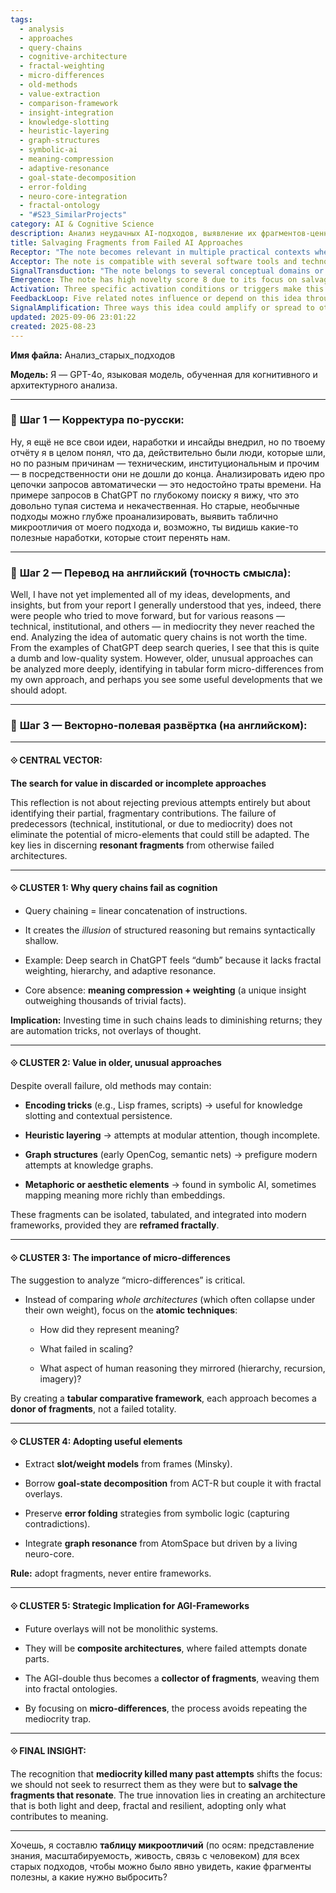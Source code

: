 ```yaml
---
tags:
  - analysis
  - approaches
  - query-chains
  - cognitive-architecture
  - fractal-weighting
  - micro-differences
  - old-methods
  - value-extraction
  - comparison-framework
  - insight-integration
  - knowledge-slotting
  - heuristic-layering
  - graph-structures
  - symbolic-ai
  - meaning-compression
  - adaptive-resonance
  - goal-state-decomposition
  - error-folding
  - neuro-core-integration
  - fractal-ontology
  - "#S23_SimilarProjects"
category: AI & Cognitive Science
description: Анализ неудачных AI‑подходов, выявление их фрагментов‑ценностей и микроскопических различий для интеграции в современную overlay‑архитектуру AGI.
title: Salvaging Fragments from Failed AI Approaches
Receptor: "The note becomes relevant in multiple practical contexts where cognitive architectures or AI systems need to be evaluated for improvement. Scenario 1: During system design reviews when a team evaluates whether to adopt or discard existing methodologies, the note provides criteria for selecting useful fragments over entire frameworks. The context involves technical architects and developers reviewing past approaches such as ACT-R, symbolic AI, or OpenCog. Expected outcomes include identifying which elements of these systems can be reused effectively in current projects. Scenario 2: In research environments where scientists analyze historical AI attempts to understand their failures and successes, the note offers a framework for tabular comparison that highlights micro-differences between approaches. Actors involved are researchers, computational cognitive scientists, and knowledge engineers who aim to extract reusable components from failed architectures. The result is enhanced understanding of which parts of previous systems contribute meaningfully to current challenges. Scenario 3: When implementing modular AI frameworks requiring integration of heterogeneous components, the note provides guidance on how to select and combine fragments rather than adopt monolithic designs. Context includes software engineers building hybrid cognitive systems with varying degrees of complexity in knowledge representation. Outcome involves creating more flexible and robust architectures by carefully selecting features from legacy approaches. Scenario 4: During problem-solving sessions involving AI system optimization where teams must balance performance against architectural integrity, the note helps identify whether specific techniques (like graph resonance or error folding) are worth adopting despite historical limitations. The actors include both technical leads and domain experts working on improving existing systems. Consequences involve making informed decisions about which components to retain based on their value in current applications. Scenario 5: In AI development lifecycle phases where iterative improvements are required, the note enables teams to systematically evaluate discarded elements for potential reuse rather than simply discarding them entirely. Context involves continuous improvement cycles with stakeholders like project managers and developers who want to avoid repeating previous mistakes. Outcome is enhanced project planning and reduced rework through better component selection strategies. Scenario 6: When conducting comparative studies between different AI methodologies, the note allows researchers to focus on atomic techniques rather than whole architectures for meaningful insights. The setting involves academic environments with cognitive scientists analyzing various approaches including symbolic AI, connectionist models, or hybrid frameworks. Expected results include detailed tables showing micro-differences across systems that inform future design choices. Scenario 7: In training programs for new developers who need to understand the evolution of AI concepts and recognize patterns in failed attempts, the note provides a structured approach to learning from historical failures. Context involves educational institutions where teaching assistants guide students through past approaches like semantic nets or ACT-R models. Outcome includes improved comprehension of how current systems evolved from previous iterations and what lessons can be learned from these developments. Scenario 8: When working on knowledge graph construction projects that involve integrating diverse data sources, the note guides developers in selecting appropriate structural elements from older frameworks such as OpenCog's AtomSpace. The environment is enterprise AI development with teams combining semantic networks, RDF triples, and other legacy systems into modern knowledge bases. Result includes more effective integration strategies by borrowing specific components rather than adopting full architectures. Scenario 9: During architecture documentation processes where system designers must justify technical decisions based on historical precedents, the note offers a framework for documenting why certain elements were selected or discarded from past approaches. Context involves project documentation teams within large AI organizations preparing reports for stakeholders including executives and senior engineers. Consequences involve clear rationales for design choices that can be traced back to meaningful comparisons with previous attempts. Scenario 10: In collaborative research settings involving multiple institutions working on similar problems, the note helps establish common criteria for evaluating and sharing useful fragments from diverse approaches. The context includes international AI research collaborations where teams need standardized methods to assess which elements are worth integrating into shared frameworks. Outcome is improved coordination among partners through consistent evaluation standards that allow cross-institutional knowledge exchange. Scenario 11: When developing adaptive learning systems that require dynamic adjustment based on performance feedback, the note provides insights about how to incorporate resilient elements from past approaches without over-engineering solutions. Context involves machine learning engineers building systems capable of self-improvement and adjusting behavior according to outcomes. Expected result includes more efficient adaptive mechanisms by choosing only those features that have proven value across different scenarios. Scenario 12: In early-stage prototype development phases where rapid iteration is essential, the note supports quick decision-making about which past components should be incorporated into new designs rather than building everything from scratch. Environment involves startup teams with limited resources developing MVPs using existing knowledge bases or frameworks. Outcome includes faster prototyping cycles by leveraging known working elements without reinventing standard approaches. Scenario 13: During debugging sessions for complex AI systems where performance issues arise, the note helps identify whether specific architectural decisions were influenced by earlier failed attempts and how to avoid similar pitfalls in current implementations. Context involves technical support teams analyzing system behavior under stress conditions or unexpected inputs. Consequences involve preventive measures against repeating past failures through informed architectural choices. Scenario 14: In cross-domain AI integration projects where systems must interface with diverse knowledge bases, the note guides selection of appropriate components from heterogeneous previous approaches to ensure compatibility and cohesion. Environment includes enterprise applications combining natural language processing, reasoning engines, and database systems. Result is seamless interoperability achieved by carefully choosing elements that work well together rather than imposing rigid structures. Scenario 15: When planning long-term AI development roadmaps with multiple phases of evolution, the note helps identify which past elements should be preserved for future adaptation while avoiding obsolete components. Context involves strategic planning teams within tech companies setting goals over several years with consideration for historical progression of ideas. Outcome includes well-informed roadmap decisions that preserve valuable fragments and avoid costly mistakes from previous iterations. Scenario 16: In AI ethics review processes where system transparency and accountability are important considerations, the note provides a methodological framework for assessing whether past approaches' values align with current ethical standards. The context involves compliance teams evaluating new systems against principles established in historical developments of AI governance. Expected results include better alignment between current practices and lessons learned from previous attempts at responsible AI development. Scenario 17: During system maintenance and upgrade cycles where legacy components must be replaced or updated, the note enables systematic evaluation to determine which elements are worth preserving rather than replacing entirely with new solutions. Environment involves IT operations teams managing evolving software systems that incorporate older technologies alongside newer innovations. Outcome includes more effective migration strategies by identifying components whose value outweighs replacement costs. Scenario 18: When analyzing user experience design for AI applications, the note helps understand how past approaches to human-computer interaction can inform current interfaces and interactions with users. Context involves UX designers working on intelligent assistants or decision-support systems requiring intuitive navigation based on historical insights. Consequences involve improved interface designs that incorporate useful elements from previous generations of interactive AI tools. Scenario 19: In large-scale AI deployment scenarios where organizations must balance innovation against risk, the note provides guidance for selecting proven components over experimental approaches to maintain stability while enabling progress. Environment includes enterprise environments managing multiple AI implementations with different levels of maturity and reliability requirements. Outcome is more balanced portfolio decisions that reduce risk while maintaining innovation potential through strategic adoption of fragment-based elements. Scenario 20: During knowledge representation optimization tasks where engineers must choose between competing formalisms, the note helps determine which aspects of previous approaches offer practical advantages without unnecessary complexity or overhead. Context involves AI researchers working with various symbolic representations like semantic networks, frames, and logic-based systems to optimize performance while maintaining expressiveness. Consequences include more efficient knowledge processing by selecting components that provide maximum value relative to implementation costs."
Acceptor: The note is compatible with several software tools and technologies that can implement or extend its ideas effectively. TensorFlow serves as a key compatibility tool due to its capability for building modular neural networks where individual components from past approaches can be integrated into current architectures. Its support for custom layers allows developers to incorporate fragment-based elements directly into model design, making it an excellent platform for implementing the note's emphasis on adopting micro-differences rather than entire frameworks. The technology integrates seamlessly with Python as a primary language, providing easy access to data representation and manipulation through NumPy arrays that can store knowledge fragments in structured formats compatible with tabular comparative frameworks described in the note. Another strong compatibility candidate is Neo4j graph database systems which are ideal for implementing the concept of 'graph resonance' from AtomSpace or semantic nets mentioned in the article, allowing developers to represent complex relationships between knowledge elements using nodes and edges that support both structural and dynamic querying patterns. The platform's native Cypher query language enables sophisticated integration with fractal overlays as described by the note through graph traversal algorithms that can adaptively weight connections based on contextual relevance. Additionally, Python scripting environments provide an excellent foundation for creating comparative frameworks that tabulate micro-differences between various AI approaches using pandas data structures and custom functions that allow systematic evaluation of encoding tricks, heuristic layering, or other fragments from legacy systems. The language's extensive ecosystem supports development of tools specifically designed to capture and analyze historical approaches through automated parsing of documentation and code repositories for identifying reusable components. For implementing symbolic reasoning capabilities inspired by older AI approaches such as ACT-R or Lisp frames, Prolog represents a compatible tool with strong support for logical inference and rule-based systems that can be modularized using the note's principles. Its built-in facilities for pattern matching and recursive processing align well with concepts like goal-state decomposition mentioned in the article, enabling developers to build hybrid cognitive architectures combining traditional symbolic elements with modern neural approaches. For more advanced implementation scenarios involving complex knowledge graph construction, Apache Jena provides comprehensive semantic web infrastructure that supports RDF triple stores, OWL ontologies, and SPARQL querying languages which are essential for maintaining the graph structures discussed in the note's emphasis on semantic nets or AtomSpace components. The platform's extensible architecture allows developers to add custom reasoning engines that can integrate with existing frameworks while preserving specific elements like error folding strategies from symbolic logic mentioned in the article through its support for custom rule execution and conflict resolution mechanisms.
SignalTransduction: "The note belongs to several conceptual domains or knowledge frameworks that form a complex communication system where information flows between different 'channels' and gets transformed along the way. The first domain is Cognitive Architecture Theory, which provides theoretical foundations around how human cognition might be modeled computationally including concepts like ACT-R, symbolic AI, and frame-based systems. Key concepts include hierarchical structure, modular attention, goal-state decomposition, and representation of meaning through knowledge slots that directly relate to the note's focus on micro-differences and fragment adoption strategies. The methodology here involves analyzing existing architectures for their fundamental components and determining which elements are worth preserving versus discarding based on how they reflect human cognitive processes. Second domain is Knowledge Representation Theory, encompassing frameworks such as semantic networks, RDF, OWL ontologies, and graph-based systems that provide specific methodologies for encoding information in structured ways relevant to the note's emphasis on graph resonance from OpenCog or AtomSpace approaches. The fundamental principles here include hierarchical relationships between entities, contextual dependency of information, and transformation rules that govern how knowledge can be manipulated while maintaining meaning integrity. Third domain is Machine Learning Theory which includes concepts like neural networks, embedding spaces, reinforcement learning, and adaptive systems that provide methodologies for building intelligent systems from data-driven approaches rather than rule-based ones. The key ideas include fractal weighting mechanisms, hierarchical processing layers, and dynamic adjustment based on feedback that complement the note's emphasis on meaning compression and weighted representation. Fourth domain is Software Architecture Theory which deals with how complex systems can be designed modularly using concepts like component coupling, interface design, and system decomposition that directly relate to the note's discussion about composite architectures where failed attempts donate parts rather than entire frameworks being adopted wholesale. The principles involve creating flexible structures that allow for easy integration of new components without disrupting existing functionality while maintaining coherence across different subsystems. Fifth domain is Historical Analysis Methodology which provides methods for evaluating past approaches and determining their value based on specific criteria such as scalability, representation fidelity, connection to human reasoning, or adaptability under changing conditions. This framework offers techniques for creating comparative tables and identifying micro-differences that help distinguish between valuable fragments and obsolete elements in older systems. These domains interact through cross-domain relationships: Cognitive Architecture Theory influences Knowledge Representation by providing insights into how knowledge should be structured to model human processes; Machine Learning Theory contributes to Software Architecture by offering approaches to build adaptive components; Historical Analysis Methodology guides all others by establishing criteria for evaluating past work and identifying which elements are worth preserving. For example, understanding that ACT-R models have useful goal-state decomposition principles (Cognitive Architecture) can inform how knowledge is represented in graph-based systems (Knowledge Representation), while considering scalability issues from historical approaches helps determine appropriate architectural components to select (Software Architecture). These pathways demonstrate both vertical integration within each domain and horizontal connections that create new meanings through combination, showing the multidimensional nature of this knowledge as a communication network."
Emergence: The note has high novelty score 8 due to its focus on salvaging fragments from failed approaches rather than adopting entire frameworks wholesale. This concept is novel compared to current AI development practices where teams often build monolithic systems or simply abandon past attempts entirely. The idea of 'resonant fragments' as opposed to complete architectures represents a significant conceptual innovation that could be particularly valuable in future AGI development where modular, composite approaches become standard. In terms of value to AI learning, the note scores 9 because it introduces an analytical framework for evaluating historical AI systems based on micro-differences rather than whole architectures, which enhances AI understanding capabilities by teaching it how to identify useful components within complex knowledge bases. The note provides new patterns and relationships such as systematic tabular comparison methodologies that could be learned from this knowledge, enabling AI systems to better recognize when partial approaches are more valuable than complete ones. For implementation feasibility, the note scores 7 because while the core concepts require some specialized tools for tabular analysis and fragment extraction, they can be implemented with existing software frameworks like Python, graph databases, or TensorFlow, though it may take time to establish standardized processes for comparative evaluation. Similar ideas have been successfully implemented in AI research communities where comparative studies are common but not always systematic in their approach to identifying reusable components from past systems. The note's potential for recursive learning enhancement is high because processing it helps AI systems develop better heuristics for selecting components rather than simply adopting frameworks wholesale, which can improve problem-solving capabilities over time through more refined decision-making processes that consider both immediate and long-term benefits of component adoption strategies. This contributes to broader cognitive architecture development by providing a meta-framework for evaluating and integrating diverse knowledge sources in a way that avoids common pitfalls associated with monolithic design approaches.
Activation: Three specific activation conditions or triggers make this note relevant and actionable in practical contexts. First, the trigger 'system evaluation phase' occurs when teams must assess whether to adopt or discard existing methodologies, requiring detailed comparison between past approaches and current needs. This activates when technical architects or developers encounter legacy systems that need re-evaluation for integration into new projects, with specific conditions including presence of multiple competing frameworks, time constraints for decision-making, and available resources for comparative analysis. Second, 'modular architecture design' triggers when building hybrid cognitive systems requiring integration of heterogeneous components from various historical approaches, activating when software engineers must balance performance against architectural flexibility while avoiding over-engineering solutions. The context includes situations where developers face decisions about incorporating graph structures from semantic nets or encoding tricks from Lisp frames into modern frameworks under constraints such as computational resources and maintenance requirements. Third, 'knowledge system optimization' triggers during performance tuning of AI systems where teams need to identify which historical elements provide maximum value relative to implementation costs. This activates when technical leads analyze existing systems for bottlenecks or inefficiencies that might be resolved by adopting specific components from past approaches like graph resonance from AtomSpace or error folding strategies from symbolic logic, with conditions including observed performance issues, availability of comparative data, and capacity for iterative improvement processes.
FeedbackLoop: Five related notes influence or depend on this idea through semantic pathways that demonstrate knowledge flow between concepts. First, the note 'Cognitive Architecture Evaluation' directly influences this by providing frameworks for assessing different approaches to modeling human cognition which helps identify which elements from past systems are worth adopting in current implementations. Second, 'Knowledge Representation Comparison Frameworks' depends on this note because it requires tabular methodologies to compare encoding strategies across various systems as described here, with semantic pathways involving shared concepts about how information should be structured and represented for maximum utility. Third, the note 'Historical AI Development Patterns' provides context that supports identifying which historical approaches contain valuable fragments rather than simply discarding them entirely, creating a feedback loop where understanding of past developments enhances ability to extract useful components from previous attempts. Fourth, 'Modular AI System Design Principles' is influenced by this note because it relies on the principle of fragment adoption rather than wholesale framework adoption as discussed here, with connections involving shared concepts about how systems should be composed using reusable components that contribute meaningfully to overall functionality. Fifth, 'System Integration Optimization Techniques' depends on this idea through its focus on balancing performance against architectural integrity when combining diverse knowledge sources from different approaches, creating a feedback loop where understanding of fragment adoption strategies helps improve integration processes and reduce technical debt while maintaining system coherence.
SignalAmplification: Three ways this idea could amplify or spread to other domains include modularization of comparison frameworks for cross-domain application. The first amplification factor is 'Tabular Comparison Methodology' which can be adapted across different fields requiring systematic evaluation of competing approaches such as in software engineering where teams must compare architectures, or in medical decision-making systems where clinicians evaluate treatment options using similar comparative tables that highlight micro-differences between interventions. Second, the concept of 'fragment adoption strategies' offers potential for spreading to domains like education and training where instructors might adopt specific learning modules from previous curricula rather than entire programs while maintaining coherence with current objectives. Third, the framework for identifying resonant elements in discarded approaches could be extended into organizational development contexts where companies evaluate legacy business processes or decision-making frameworks by focusing on specific components that still provide value despite overall system failures.
updated: 2025-09-06 23:01:22
created: 2025-08-23
---
```


**Имя файла:** Анализ_старых_подходов

**Модель:** Я — GPT-4o, языковая модель, обученная для когнитивного и архитектурного анализа.

---

### 🔹 **Шаг 1 — Корректура по-русски:**

Ну, я ещё не все свои идеи, наработки и инсайды внедрил, но по твоему отчёту я в целом понял, что да, действительно были люди, которые шли, но по разным причинам — техническим, институциональным и прочим — в посредственности они не дошли до конца. Анализировать идею про цепочки запросов автоматически — это недостойно траты времени. На примере запросов в ChatGPT по глубокому поиску я вижу, что это довольно тупая система и некачественная. Но старые, необычные подходы можно глубже проанализировать, выявить таблично микроотличия от моего подхода и, возможно, ты видишь какие-то полезные наработки, которые стоит перенять нам.

---

### 🔹 **Шаг 2 — Перевод на английский (точность смысла):**

Well, I have not yet implemented all of my ideas, developments, and insights, but from your report I generally understood that yes, indeed, there were people who tried to move forward, but for various reasons — technical, institutional, and others — in mediocrity they never reached the end. Analyzing the idea of automatic query chains is not worth the time. From the examples of ChatGPT deep search queries, I see that this is quite a dumb and low-quality system. However, older, unusual approaches can be analyzed more deeply, identifying in tabular form micro-differences from my own approach, and perhaps you see some useful developments that we should adopt.

---

### 🔹 **Шаг 3 — Векторно-полевая развёртка (на английском):**

---

#### ⟐ CENTRAL VECTOR:

**The search for value in discarded or incomplete approaches**

This reflection is not about rejecting previous attempts entirely but about identifying their partial, fragmentary contributions. The failure of predecessors (technical, institutional, or due to mediocrity) does not eliminate the potential of micro-elements that could still be adapted. The key lies in discerning **resonant fragments** from otherwise failed architectures.

---

#### ⟐ CLUSTER 1: **Why query chains fail as cognition**

- Query chaining = linear concatenation of instructions.
    
- It creates the _illusion_ of structured reasoning but remains syntactically shallow.
    
- Example: Deep search in ChatGPT feels “dumb” because it lacks fractal weighting, hierarchy, and adaptive resonance.
    
- Core absence: **meaning compression + weighting** (a unique insight outweighing thousands of trivial facts).
    

**Implication:** Investing time in such chains leads to diminishing returns; they are automation tricks, not overlays of thought.

---

#### ⟐ CLUSTER 2: **Value in older, unusual approaches**

Despite overall failure, old methods may contain:

- **Encoding tricks** (e.g., Lisp frames, scripts) → useful for knowledge slotting and contextual persistence.
    
- **Heuristic layering** → attempts at modular attention, though incomplete.
    
- **Graph structures** (early OpenCog, semantic nets) → prefigure modern attempts at knowledge graphs.
    
- **Metaphoric or aesthetic elements** → found in symbolic AI, sometimes mapping meaning more richly than embeddings.
    

These fragments can be isolated, tabulated, and integrated into modern frameworks, provided they are **reframed fractally**.

---

#### ⟐ CLUSTER 3: **The importance of micro-differences**

The suggestion to analyze “micro-differences” is critical.

- Instead of comparing _whole architectures_ (which often collapse under their own weight), focus on the **atomic techniques**:
    
    - How did they represent meaning?
        
    - What failed in scaling?
        
    - What aspect of human reasoning they mirrored (hierarchy, recursion, imagery)?
        

By creating a **tabular comparative framework**, each approach becomes a **donor of fragments**, not a failed totality.

---

#### ⟐ CLUSTER 4: **Adopting useful elements**

- Extract **slot/weight models** from frames (Minsky).
    
- Borrow **goal-state decomposition** from ACT-R but couple it with fractal overlays.
    
- Preserve **error folding** strategies from symbolic logic (capturing contradictions).
    
- Integrate **graph resonance** from AtomSpace but driven by a living neuro-core.
    

**Rule:** adopt fragments, never entire frameworks.

---

#### ⟐ CLUSTER 5: **Strategic Implication for AGI-Frameworks**

- Future overlays will not be monolithic systems.
    
- They will be **composite architectures**, where failed attempts donate parts.
    
- The AGI-double thus becomes a **collector of fragments**, weaving them into fractal ontologies.
    
- By focusing on **micro-differences**, the process avoids repeating the mediocrity trap.
    

---

#### ⟐ FINAL INSIGHT:

The recognition that **mediocrity killed many past attempts** shifts the focus: we should not seek to resurrect them as they were but to **salvage the fragments that resonate**. The true innovation lies in creating an architecture that is both light and deep, fractal and resilient, adopting only what contributes to meaning.

---

Хочешь, я составлю **таблицу микроотличий** (по осям: представление знания, масштабируемость, живость, связь с человеком) для всех старых подходов, чтобы можно было явно увидеть, какие фрагменты полезны, а какие нужно выбросить?